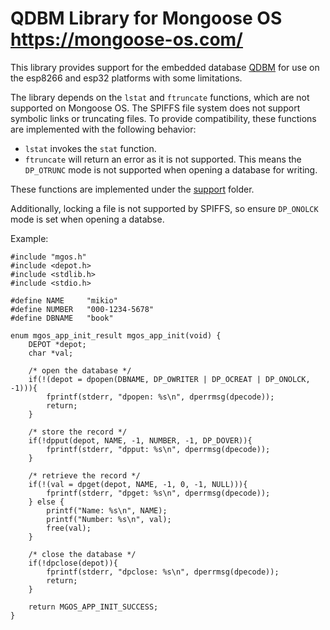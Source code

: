 # QDBM Library for Mongoose OS https://mongoose-os.com/

This library provides support for the embedded database [QDBM](http://fallabs.com/qdbm/index.html) for use on the esp8266 and esp32 platforms with some limitations.

The library depends on the `lstat` and `ftruncate` functions, which are not supported on Mongoose OS. The SPIFFS file system does not support symbolic links or truncating files. To provide compatibility, these functions are implemented with the following behavior:

* `lstat` invokes the `stat` function.
* `ftruncate` will return an error as it is not supported. This means the `DP_OTRUNC` mode is not supported when opening a database for writing. 

These functions are implemented under the [support](src/support) folder.

Additionally, locking a file is not supported by SPIFFS, so ensure `DP_ONOLCK` mode is set when opening a databse.

Example:

```
#include "mgos.h"
#include <depot.h>
#include <stdlib.h>
#include <stdio.h>

#define NAME     "mikio"
#define NUMBER   "000-1234-5678"
#define DBNAME   "book"

enum mgos_app_init_result mgos_app_init(void) {
    DEPOT *depot;
    char *val;

    /* open the database */
    if(!(depot = dpopen(DBNAME, DP_OWRITER | DP_OCREAT | DP_ONOLCK, -1))){
        fprintf(stderr, "dpopen: %s\n", dperrmsg(dpecode));
        return;
    }

    /* store the record */
    if(!dpput(depot, NAME, -1, NUMBER, -1, DP_DOVER)){
        fprintf(stderr, "dpput: %s\n", dperrmsg(dpecode));
    }

    /* retrieve the record */
    if(!(val = dpget(depot, NAME, -1, 0, -1, NULL))){
        fprintf(stderr, "dpget: %s\n", dperrmsg(dpecode));
    } else {
        printf("Name: %s\n", NAME);
        printf("Number: %s\n", val);
        free(val);
    }

    /* close the database */
    if(!dpclose(depot)){
        fprintf(stderr, "dpclose: %s\n", dperrmsg(dpecode));
        return;
    }

    return MGOS_APP_INIT_SUCCESS;
}
```


